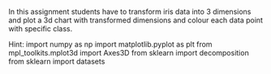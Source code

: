 In this assignment students have to transform iris data into 3 dimensions
and plot a 3d chart with transformed dimensions and colour each data
point with specific class.


Hint:
import numpy as np
import matplotlib.pyplot as plt
from mpl_toolkits.mplot3d import Axes3D
from sklearn import decomposition
from sklearn import datasets
